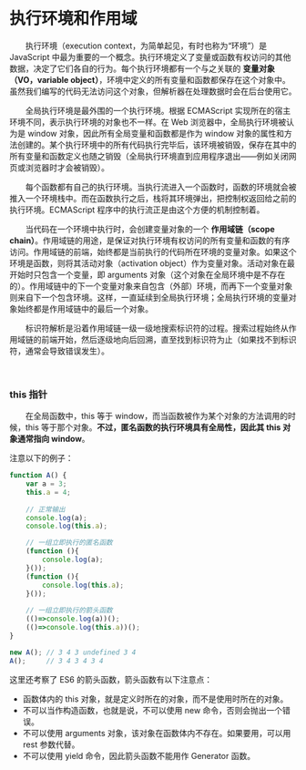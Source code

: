 # 执行环境和作用域

　　执行环境（execution context，为简单起见，有时也称为“环境”）是 JavaScript 中最为重要的一个概念。执行环境定义了变量或函数有权访问的其他数据，决定了它们各自的行为。每个执行环境都有一个与之关联的 **变量对象（VO，variable object）**，环境中定义的所有变量和函数都保存在这个对象中。虽然我们编写的代码无法访问这个对象，但解析器在处理数据时会在后台使用它。
  
　　全局执行环境是最外围的一个执行环境。根据 ECMAScript 实现所在的宿主环境不同，表示执行环境的对象也不一样。在 Web 浏览器中，全局执行环境被认为是 window 对象，因此所有全局变量和函数都是作为 window 对象的属性和方法创建的。某个执行环境中的所有代码执行完毕后，该环境被销毁，保存在其中的所有变量和函数定义也随之销毁（全局执行环境直到应用程序退出——例如关闭网页或浏览器时才会被销毁）。
  
　　每个函数都有自己的执行环境。当执行流进入一个函数时，函数的环境就会被推入一个环境栈中。而在函数执行之后，栈将其环境弹出，把控制权返回给之前的执行环境。ECMAScript 程序中的执行流正是由这个方便的机制控制着。
  
　　当代码在一个环境中执行时，会创建变量对象的一个 **作用域链（scope chain）**。作用域链的用途，是保证对执行环境有权访问的所有变量和函数的有序访问。作用域链的前端，始终都是当前执行的代码所在环境的变量对象。如果这个环境是函数，则将其活动对象（activation object）作为变量对象。活动对象在最开始时只包含一个变量，即 arguments 对象（这个对象在全局环境中是不存在的）。作用域链中的下一个变量对象来自包含（外部）环境，而再下一个变量对象则来自下一个包含环境。这样，一直延续到全局执行环境；全局执行环境的变量对象始终都是作用域链中的最后一个对象。
  
　　标识符解析是沿着作用域链一级一级地搜索标识符的过程。搜索过程始终从作用域链的前端开始，然后逐级地向后回溯，直至找到标识符为止（如果找不到标识符，通常会导致错误发生）。

<br>

### this 指针
　　在全局函数中，this 等于 window，而当函数被作为某个对象的方法调用的时候，this 等于那个对象。**不过，匿名函数的执行环境具有全局性，因此其 this 对象通常指向 window**。
  
注意以下的例子：
```javascript
function A() {
    var a = 3;
    this.a = 4;
    
    // 正常输出
    console.log(a);
    console.log(this.a); 

    // 一组立即执行的匿名函数
    (function (){
    	console.log(a);
    }());
    (function (){
    	console.log(this.a);
    }());
    
    // 一组立即执行的箭头函数
    (()=>console.log(a))();
    (()=>console.log(this.a))();
}

new A(); // 3 4 3 undefined 3 4
A();     // 3 4 3 4 3 4
```

这里还考察了 ES6 的箭头函数，箭头函数有以下注意点：
  * 函数体内的 this 对象，就是定义时所在的对象，而不是使用时所在的对象。
  * 不可以当作构造函数，也就是说，不可以使用 new 命令，否则会抛出一个错误。
  * 不可以使用 arguments 对象，该对象在函数体内不存在。如果要用，可以用 rest 参数代替。
  * 不可以使用 yield 命令，因此箭头函数不能用作 Generator 函数。


